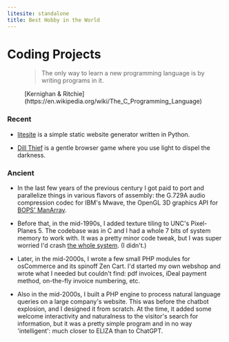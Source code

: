 ```yaml
---
litesite: standalone
title: Best Hobby in the World
---
```


# Coding Projects

<figure>

>The only way to learn a new programming language is by writing programs in it.

<figcaption>
[Kernighan & Ritchie](https://en.wikipedia.org/wiki/The_C_Programming_Language)
</figcaption>
</figure>



### Recent
- [litesite](https://github.com/gbmj/litesite) is a simple static website generator written in Python.

- [Dill Thief](DOMAIN_URL_PHdill-thief/) is a gentle browser game where you use light to dispel the darkness.
<!-- note, maybe make this a subdomain later, with its own css etc.-->

### Ancient
- In the last few years of the previous century I got paid to port and parallelize things in various flavors of assembly: the G.729A audio compression codec for IBM's Mwave, the OpenGL 3D graphics API for [BOPS' ManArray](https://github.com/gbmj/public/blob/main/BOPS_ManArray_arch.pdf).

- Before that, in the mid-1990s, I added texture tiling to UNC's Pixel-Planes 5.  The codebase was in C and I had a whole 7 bits of system memory to work with. It was a pretty minor code tweak, but I was super worried I'd crash [the whole system](https://github.com/gbmj/public/blob/main/MMRMassiveModelRenderingSystem.pdf). (I didn't.)

- Later, in the mid-2000s, I wrote a few small PHP modules for osCommerce and its spinoff Zen Cart. I'd started my own webshop and wrote what I needed but couldn't find: pdf invoices, iDeal payment method, on-the-fly invoice numbering, etc.

- Also in the mid-2000s, I built a PHP engine to process natural language queries on a large company's website. This was before the chatbot explosion, and I designed it from scratch. At the time, it added some welcome interactivity and naturalness to the visitor's search for information, but it was a pretty simple program and in no way 'intelligent': much closer to ELIZA than to ChatGPT. 
